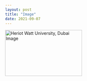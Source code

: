 ```yaml
--- 
layout: post
title: "Image"
date: 2021-09-07
---
```

<p>
<image src = "https://www.hw.ac.uk/dubai/img/heriotwattimage.jpg" alt = "Heriot Watt University, Dubai Image" width = "250" height = "150" >
 </p>
  
